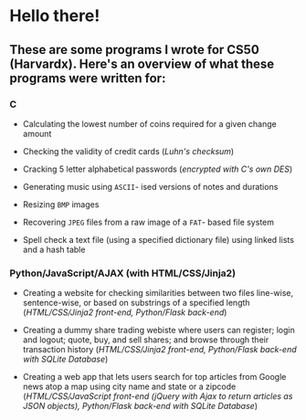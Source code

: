 # Hello there!

## These are some programs I wrote for CS50 (Harvardx). Here's an overview of what these programs were written for:  
  
  ### C

- Calculating the lowest number of coins required for a given change amount

- Checking the validity of credit cards (*Luhn's checksum*)

- Cracking 5 letter alphabetical passwords (*encrypted with C's own DES*)

- Generating music using `ASCII`- ised versions of notes and durations

- Resizing `BMP` images

- Recovering `JPEG` files from a raw image of a `FAT`- based file system

- Spell check a text file (using a specified dictionary file) using linked lists and a hash table  
    
### Python/JavaScript/AJAX (with HTML/CSS/Jinja2)  
 
- Creating a website for checking similarities between two files line-wise, sentence-wise, or based on substrings of a specified length (_HTML/CSS/Jinja2 front-end, Python/Flask back-end_)  
  
- Creating a dummy share trading webiste where users can register; login and logout; quote, buy, and sell shares; and browse
through their transaction history (_HTML/CSS/Jinja2 front-end, Python/Flask back-end with SQLite Database_)  
  
- Creating a web app that lets users search for top articles from Google news atop a map using city name and state or a zipcode 
(_HTML/CSS/JavaScript front-end (jQuery with Ajax to return articles as JSON objects), Python/Flask back-end with SQLite Database_)
